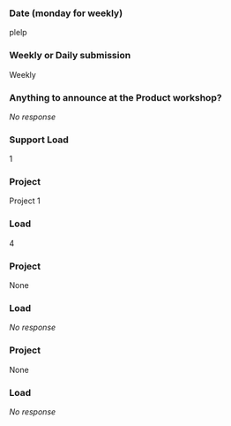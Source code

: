 ### Date (monday for weekly)

plelp

### Weekly or Daily submission

Weekly

### Anything to announce at the Product workshop?

_No response_

### Support Load

1

### Project

Project 1

### Load

4

### Project

None

### Load

_No response_

### Project

None

### Load

_No response_
